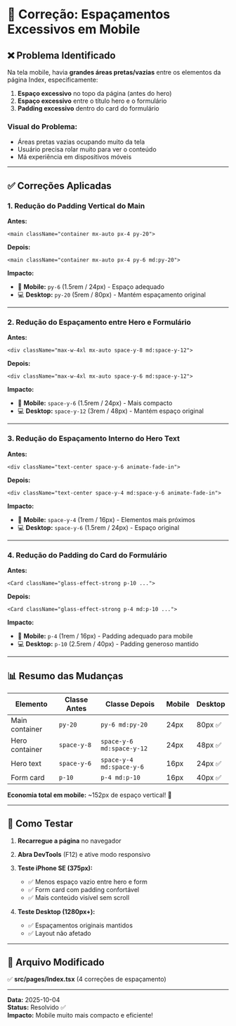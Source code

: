 # 🔧 Correção: Espaçamentos Excessivos em Mobile

## ❌ Problema Identificado

Na tela mobile, havia **grandes áreas pretas/vazias** entre os elementos da página Index, especificamente:

1. **Espaço excessivo** no topo da página (antes do hero)
2. **Espaço excessivo** entre o título hero e o formulário  
3. **Padding excessivo** dentro do card do formulário

### **Visual do Problema:**
- Áreas pretas vazias ocupando muito da tela
- Usuário precisa rolar muito para ver o conteúdo
- Má experiência em dispositivos móveis

---

## ✅ Correções Aplicadas

### **1. Redução do Padding Vertical do Main**

**Antes:**
```tsx
<main className="container mx-auto px-4 py-20">
```

**Depois:**
```tsx
<main className="container mx-auto px-4 py-6 md:py-20">
```

**Impacto:**
- 📱 **Mobile:** `py-6` (1.5rem / 24px) - Espaço adequado
- 💻 **Desktop:** `py-20` (5rem / 80px) - Mantém espaçamento original

---

### **2. Redução do Espaçamento entre Hero e Formulário**

**Antes:**
```tsx
<div className="max-w-4xl mx-auto space-y-8 md:space-y-12">
```

**Depois:**
```tsx
<div className="max-w-4xl mx-auto space-y-6 md:space-y-12">
```

**Impacto:**
- 📱 **Mobile:** `space-y-6` (1.5rem / 24px) - Mais compacto
- 💻 **Desktop:** `space-y-12` (3rem / 48px) - Mantém espaço original

---

### **3. Redução do Espaçamento Interno do Hero Text**

**Antes:**
```tsx
<div className="text-center space-y-6 animate-fade-in">
```

**Depois:**
```tsx
<div className="text-center space-y-4 md:space-y-6 animate-fade-in">
```

**Impacto:**
- 📱 **Mobile:** `space-y-4` (1rem / 16px) - Elementos mais próximos
- 💻 **Desktop:** `space-y-6` (1.5rem / 24px) - Espaço original

---

### **4. Redução do Padding do Card do Formulário**

**Antes:**
```tsx
<Card className="glass-effect-strong p-10 ...">
```

**Depois:**
```tsx
<Card className="glass-effect-strong p-4 md:p-10 ...">
```

**Impacto:**
- 📱 **Mobile:** `p-4` (1rem / 16px) - Padding adequado para mobile
- 💻 **Desktop:** `p-10` (2.5rem / 40px) - Padding generoso mantido

---

## 📊 Resumo das Mudanças

| Elemento | Classe Antes | Classe Depois | Mobile | Desktop |
|----------|--------------|---------------|--------|---------|
| Main container | `py-20` | `py-6 md:py-20` | 24px | 80px ✅ |
| Hero container | `space-y-8` | `space-y-6 md:space-y-12` | 24px | 48px ✅ |
| Hero text | `space-y-6` | `space-y-4 md:space-y-6` | 16px | 24px ✅ |
| Form card | `p-10` | `p-4 md:p-10` | 16px | 40px ✅ |

**Economia total em mobile:** ~152px de espaço vertical! 📱

---

## 🧪 Como Testar

1. **Recarregue a página** no navegador
2. **Abra DevTools** (F12) e ative modo responsivo
3. **Teste iPhone SE (375px):**
   - ✅ Menos espaço vazio entre hero e form
   - ✅ Form card com padding confortável
   - ✅ Mais conteúdo visível sem scroll

4. **Teste Desktop (1280px+):**
   - ✅ Espaçamentos originais mantidos
   - ✅ Layout não afetado

---

## 📁 Arquivo Modificado

✅ **src/pages/Index.tsx** (4 correções de espaçamento)

---

**Data:** 2025-10-04  
**Status:** Resolvido ✅  
**Impacto:** Mobile muito mais compacto e eficiente!
